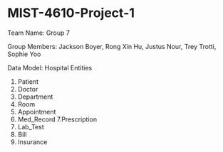 # MIST-4610-Project-1

Team Name:
Group 7

Group Members: 
Jackson Boyer, Rong Xin Hu, Justus Nour, Trey Trotti, Sophie Yoo

Data Model: Hospital 
Entities
1. Patient
2. Doctor
3. Department
4. Room
5. Appointment
6. Med_Record
7.Prescription
8. Lab_Test
9. Bill
10. Insurance

